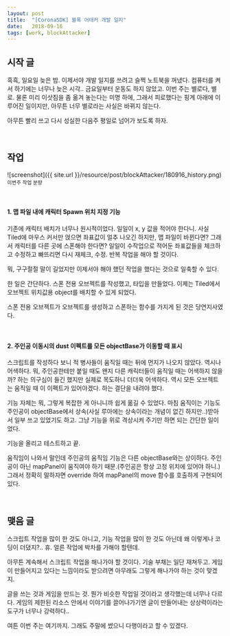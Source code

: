 ```yaml
---
layout: post
title:  "[CoronaSDK] 블록 어태커 개발 일지"
date:   2018-09-16
tags: [work, blockAttacker]
---
```


## 시작 글

  흑흑, 일요일 늦은 밤. 이제서야 개발 일지를 쓰려고 슬쩍 노트북을 꺼냈다. 컴퓨터를 켜서 하기에는 너무나 늦은 시각.. 금요일부터 운동도 하지 않았고. 이번 주는 별로다, 별로. 물론 미리 이삿짐을 좀 옮겨 놓는다는 미명 하에, 그래서 피로했다는 핑계 아래에 이루어진 일이지만, 아무튼 너무 별로라는 사실은 바뀌지 않는다.

  아무튼 빨리 쓰고 다시 성실한 다음주 평일로 넘어가 보도록 하자.

<br>

## 작업

![screenshot]({{ site.url }}/resource/post/blockAttacker/180916_history.png)
<br>
<small>이번주 작업 분량</small>

<br>
<h4>1. 맵 파일 내에 캐릭터 Spawn 위치 지정 기능</h4>

  기존에 캐릭터 배치가 너무나 원시적이었다. 일일이 x, y 값을 적어야 한다니. 사실 Tiled에 마우스 커서만 얹으면 좌표값이 얼추 나오긴 하지만, 맵 파일이 바뀐다면? 그래서 캐릭터를 다른 곳에 스폰해야 한다면? 일일이 수작업으로 적어둔 좌표값들을 체크하고 수정하고 빠뜨리면 다시 재체크, 수정. 반복 작업을 해야 할 것이다.

  뭐, 구구절절 말이 길었지만 이제서야 해야 했던 작업을 했다는 것으로 일축할 수 있다.

  한 일은 간단하다. 스폰 전용 오브젝트를 작성했고, 타입을 만들었다. 이제는 Tiled에서 오브젝트 위치값용 object를 배치할 수 있게 되었다.

  스폰 전용 오브젝트가 오브젝트를 생성하고 스폰하는 함수를 가지게 된 것은 당연지사였다.

<br>
<h4> 2. 주인공 이동시의 dust 이펙트를 모든 objectBase가 이동할 때 표시</h4>

  스크립트를 작성하다 보니 적 병사들이 움직일 때는 뒤에 먼지가 나오지 않았다. 역시나 어색하다. 뭐, 주인공한테만 붙일 때도 왠지 다른 캐릭터들이 움직일 때는 어색하지 않을까? 하는 의구심이 들긴 했지만 실제로 목도하니 더더욱 어색하다. 역시 모든 오브젝트는 움직일 때 이 이펙트가 있어야겠다. 하는 결단을 내려야 했다.

  기능 자체는 뭐, 그렇게 복잡한 게 아니니까 쉽게 옮길 수 있었다. 마침 움직이는 기능도 주인공이 objectBase에서 상속(사실 루아에는 상속이라는 개념이 없긴 하지만..)받아서 일부 쓰고 있었기도 하고. 그냥 기능을 위로 격상시켜 주기만 하면 되는 간단한 일이었다.

  기능을 올리고 테스트하고 끝.

  움직임이 나와서 말인데 주인공의 움직임 기능은 다른 objectBase와는 상이하다. 주인공이 아닌 mapPanel이 움직여야 하기 때문.(주인공은 항상 고정 위치에 있어야 하니.) 그래서 정확히 말하자면 override 하여 mapPanel의 move 함수를 호출하게 구현되어 있다.

<br>

## 맺음 글

  스크립트 작업을 많이 한 것도 아니고, 기능 작업을 많이 한 것도 아닌데 왜 이렇게나 코딩이 더뎠지?.. 휴. 얼른 작업에 박차를 가해야 할텐데.

  아무튼 계속해서 스크립트 작업을 해나가야 할 것이다. 기술 부채는 일단 재쳐두고. 게임이 만들어지고 있다는 느낌이라도 받으려면 아무래도 그렇게 해나가야 하는 것이 맞겠지.

  글을 쓰는 것과 게임을 만드는 것. 뭔가 비슷한 작업일 것이라고 생각했는데 너무나 다르다. 게임의 제한된 리소스 안에서 이야기를 끌어나가기엔 글이 만들어내는 상상력이라는 도구가 너무나 강력하다..

  여튼 이번 주는 여기까지. 그래도 주말에 썼으니 다행이라고 할 수 있겠다.